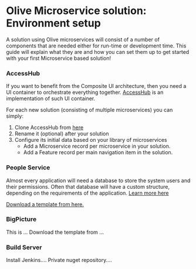 # Olive Microservice solution: Environment setup

A solution using Olive microservices will consist of a number of components that are needed either for run-time or development time.
This guide will explain what they are and how you can set them up to get started with your first Microservice based solution!

### AccessHub
If you want to benefit from the Composite UI architecture, then you need a UI container to orchestrate everything together.
[AccessHub](https://github.com/Geeksltd/Olive/blob/master/docs/Microservices/Overview.md#distributed-ui-via-access-hub) is an implementation of such UI container.

For each new solution (consisting of multiple microservices) you can simply:
1. Clone AccessHub from [here](https://gitlab.com/Geeks.Microservices/AccessHub)
2. Rename it (optional) after your solution
3. Configure its initial data based on your library of microservices
   - Add a Microservice record per microservice in your solution.
   - Add a Feature record per main navigation item in the solution.


### People Service
Almost every application will need a database to store the system users and their permissions. Often that database will have a custom structure, depending on the requirements of the application. [Learn more here](https://geeksltd.github.io/Olive/#/Microservices/Security?id=authorisation-via-people-service)

[Download a template from here.]()

### BigPicture
This is ...
Download the template from ...

### Build Server
Install Jenkins....
Private nuget repository....
